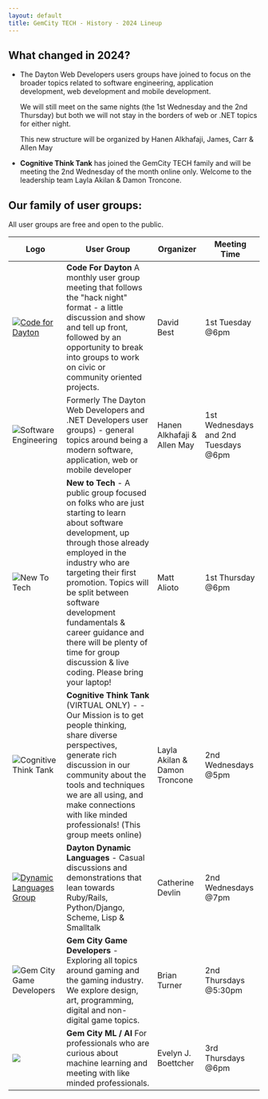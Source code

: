 ```yaml
---
layout: default
title: GemCity TECH - History - 2024 Lineup
---
```

## What changed in 2024?

- The Dayton Web Developers users groups have joined to focus on the broader topics related to software engineering, application development, web development and mobile development.  

  We will still meet on the same nights (the 1st Wednesday and the 2nd Thursday) but both we will not stay in the borders of web or .NET topics for either night.  

  This new structure will be organized by Hanen Alkhafaji, James, Carr &amp; Allen May

- **Cognitive Think Tank** has joined the GemCity TECH family and will be meeting the 2nd Wednesday of the month online only. Welcome to the leadership team Layla Akilan &amp; Damon Troncone.

## Our family of user groups:

All user groups are free and open to the public. 

 Logo | User Group | Organizer | Meeting Time 
--- | --- | --- | ---
[![Code for Dayton](../img/groups/CodeForDayton.png)](https://www.codefordayton.org/) | **Code For Dayton** A monthly user group meeting that follows the "hack night" format - a little discussion and show and tell up front, followed by an opportunity to break into groups to work on civic or community oriented projects.|David Best|1st Tuesday @6pm 
![Software Engineering](../img/logo/GCTSquare.png) |Formerly The Dayton Web Developers and .NET Developers user groups) - general topics around being a modern software, application, web or mobile developer | Hanen Alkhafaji & Allen May | 1st Wednesdays and 2nd Tuesdays @6pm
![New To Tech](../img/groups/New_To_Tech_Mascot.png) | **New to Tech** - A public group focused on folks who are just starting to learn about software development, up through those already employed in the industry who are targeting their first promotion. Topics will be split between software development fundamentals & career guidance and there will be plenty of time for group discussion & live coding. Please bring your laptop!| Matt Alioto | 1st Thursday @6pm  
![Cognitive Think Tank](../img/groups/CognitiveThinkTank.png) | **Cognitive Think Tank** (VIRTUAL ONLY) - - Our Mission is to get people thinking, share diverse perspectives, generate rich discussion in our community about the tools and techniques we are all using, and make connections with like minded professionals! (This group meets online)| Layla Akilan & Damon Troncone | 2nd Wednesdays @5pm
[![Dynamic Languages Group](../img/groups/DDLLogo.png)](http://d8ndl.org/)  | **Dayton Dynamic Languages** - Casual discussions and demonstrations that lean towards Ruby/Rails, Python/Django, Scheme, Lisp & Smalltalk | Catherine Devlin | 2nd Wednesdays @7pm 
![Gem City Game Developers](../img/groups/GemCityGameDevelopers.png) | **Gem City Game Developers** - Exploring all topics around gaming and the gaming industry. We explore design, art, programming, digital and non-digital game topics. | Brian Turner | 2nd Thursdays @5:30pm
![](../img/groups/gem_city_ml_social.png) | **Gem City ML / AI** For professionals who are curious about machine learning and meeting with like minded professionals. | Evelyn J. Boettcher | 3rd Thursdays @6pm
